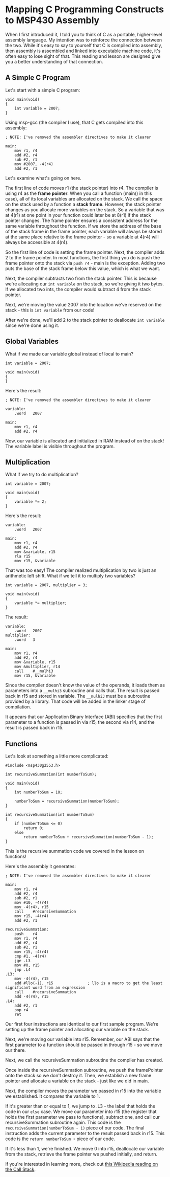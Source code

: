 # Mapping C Programming Constructs to MSP430 Assembly

When I first introduced it, I told you to think of C as a portable, higher-level assembly language.  My intention was to reinforce the connection between the two.  While it's easy to say to yourself that C is compiled into assembly, then assembly is assembled and linked into executable machine code, it's often easy to lose sight of that.  This reading and lesson are designed give you a better understanding of that connection.

## A Simple C Program

Let's start with a simple C program:
```
void main(void)
{
    int variable = 2007;
}
```

Using msp-gcc (the compiler I use), that C gets compiled into this assembly:
```
; NOTE: I've removed the assembler directives to make it clearer

main:
	mov	r1, r4
	add	#2, r4
	sub	#2, r1
	mov	#2007, -4(r4)
	add	#2, r1
```

Let's examine what's going on here.

The first line of code moves r1 (the stack pointer) into r4.  The compiler is using r4 as the **frame pointer**.  When you call a function (main() in this case), all of its local variables are allocated on the stack.  We call the space on the stack used by a function a **stack frame**.  However, the stack pointer changes as you allocate more variables on the stack.  So a variable that was at 4(r1) at one point in your function could later be at 8(r1) if the stack pointer changes.  The frame pointer ensures a consistent address for the same variable throughout the function.  If we store the address of the base of the stack frame in the frame pointer, each variable will always be stored at the same place relative to the frame pointer - so a variable at 4(r4) will always be accessible at 4(r4).

So the first line of code is setting the frame pointer.  Next, the compiler adds 2 to the frame pointer.  In most functions,  the first thing you do is push the frame pointer onto the stack via `push r4` - main is the exception.  Adding two puts the base of the stack frame below this value, which is what we want.

Next, the compiler subtracts two from the stack pointer.  This is because we're allocating our `int variable` on the stack, so we're giving it two bytes.  If we allocated two ints, the compiler would subtract 4 from the stack pointer.

Next, we're moving the value 2007 into the location we've reserved on the stack - this is `int variable` from our code!

After we're done, we'll add 2 to the stack pointer to deallocate `int variable` since we're done using it.

## Global Variables

What if we made our variable global instead of local to main?

```
int variable = 2007;

void main(void)
{
}
```

Here's the result:
```
; NOTE: I've removed the assembler directives to make it clearer

variable:
	.word	2007

main:
	mov	r1, r4
	add	#2, r4
```

Now, our variable is allocated and initialized in RAM instead of on the stack!  The variable label is visible throughout the program.

## Multiplication

What if we try to do multiplication?
```
int variable = 2007;

void main(void)
{
    variable *= 2;
}
```

Here's the result:
```
variable:
	.word	2007

main:
	mov	r1, r4
	add	#2, r4
	mov	&variable, r15
	rla	r15
	mov	r15, &variable
```

That was too easy!  The compiler realized multiplication by two is just an arithmetic left shift.  What if we tell it to multiply two variables?

```
int variable = 2007, multiplier = 3;

void main(void)
{
    variable *= multiplier;
}
```

The result:
```
variable:
	.word	2007
multiplier:
	.word	3

main:
	mov	r1, r4
	add	#2, r4
	mov	&variable, r15
	mov	&multiplier, r14
	call	#__mulhi3
	mov	r15, &variable
```

Since the compiler doesn't know the value of the operands, it loads them as parameters into a `__mulhi3` subroutine and calls that.  The result is passed back in r15 and stored in variable.  The `__mulhi3` must be a subroutine provided by a library.  That code will be added in the linker stage of compilation.

It appears that our Application Binary Interface (ABI) specifies that the first parameter to a function is passed in via r15, the second via r14, and the result is passed back in r15.

## Functions

Let's look at something a little more complicated:
```
#include <msp430g2553.h>

int recursiveSummation(int numberToSum);

void main(void)
{
    int numberToSum = 10;

    numberToSum = recursiveSummation(numberToSum);
}

int recursiveSummation(int numberToSum)
{
    if (numberToSum <= 0)
        return 0;
    else 
        return numberToSum + recursiveSummation(numberToSum - 1);
}
```

This is the recursive summation code we covered in the lesson on functions!

Here's the assembly it generates:
```
; NOTE: I've removed the assembler directives to make it clearer

main:
	mov	r1, r4
	add	#2, r4
	sub	#2, r1
	mov	#10, -4(r4)
	mov	-4(r4), r15
	call	#recursiveSummation
	mov	r15, -4(r4)
	add	#2, r1

recursiveSummation:
	push	r4
	mov	r1, r4
	add	#2, r4
	sub	#2, r1
	mov	r15, -4(r4)
	cmp	#1, -4(r4)
	jge	.L3
	mov	#0, r15
	jmp	.L4
.L3:
	mov	-4(r4), r15
	add	#llo(-1), r15               ; llo is a macro to get the least significant word from an expression
	call	#recursiveSummation
	add	-4(r4), r15
.L4:
	add	#2, r1
	pop	r4
	ret
```

Our first four instructions are identical to our first sample program.  We're setting up the frame pointer and allocating our variable on the stack.

Next, we're moving our variable into r15.  Remember, our ABI says that the first parameter to a function should be passed in through r15 - so we move our there.

Next, we call the recursiveSummation subroutine the compiler has created.

Once inside the recursiveSummation subroutine, we push the framePointer onto the stack so we don't destroy it.  Then, we establish a new frame pointer and allocate a variable on the stack - just like we did in main.

Next, the compiler moves the parameter we passed in r15 into the variable we established.  It compares the variable to 1.

If it's greater than or equal to 1, we jump to .L3 - the label that holds the code in our `else` case.  We move our parameter into r15 (the register that holds the first parameter we pass to functions), subtract one, and call our recursiveSummation subroutine again.  This code is the `recursiveSummation(numberToSum - 1)` piece of our code.  The final instruction adds the current parameter to the result passed back in r15.  This code is the `return numberToSum +` piece of our code.

If it's less than 1, we're finished.  We move 0 into r15, deallocate our variable from the stack, retrieve the frame pointer we pushed initially, and return.

If you're interested in learning more, check out [this Wikipedia reading on the Call Stack](http://en.wikipedia.org/wiki/Call_stack).
